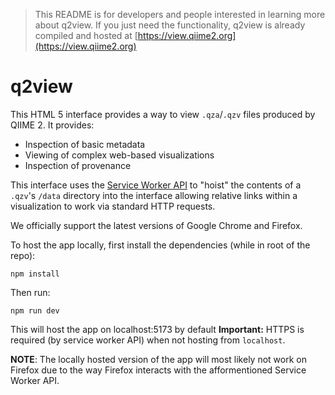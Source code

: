 > This README is for developers and people interested in learning more about q2view. If you just need the functionality, q2view is already compiled and hosted at [https://view.qiime2.org](https://view.qiime2.org)

# q2view

This HTML 5 interface provides a way to view `.qza`/`.qzv` files produced by
QIIME 2. It provides:
  - Inspection of basic metadata
  - Viewing of complex web-based visualizations
  - Inspection of provenance

This interface uses the [Service Worker API](https://developer.mozilla.org/en-US/docs/Web/API/Service_Worker_API)
to "hoist" the contents of a `.qzv`'s `/data` directory into the interface
allowing relative links within a visualization to work via standard HTTP
requests.

We officially support the latest versions of Google Chrome and Firefox.

To host the app locally, first install the dependencies (while in root of the repo):
```
npm install
```
Then run:
```
npm run dev
```
This will host the app on localhost:5173 by default
**Important:** HTTPS is required (by service worker API) when not hosting
from `localhost`.

**NOTE**: The locally hosted version of the app will most likely not work on Firefox due to the way Firefox interacts with the afformentioned Service Worker API.
